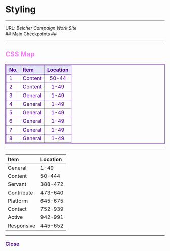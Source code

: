# Styling #

----------

<div>URL:&nbsp;<a href="https://techhandie-corp.github.io/belcher_campaign/](https://techhandie-corp.github.io/belcher_campaign/" style="text-decoration:none;font-style:oblique;">Belcher Campaign Work Site</a></div>
## Main Checkpoints ##

----------

<h2 style="text-decoration:double;color:violet;">CSS Map</h2>
<table style="padding:2px;border:1px solid indigo;color:indigo;border-collapse:collapse">
	<thead style="background-color:lavender;border-bottom:1px solid indigo;">
		<tr style="vertical-align:middle;">
			<th style="text-align:left;border:1px dotted indigo;">No.</th>
			<th style="text-align:left;border:1px dotted indigo;">Item</th>
			<th style="text-align:center;border: 1px dotted indigo;">Location</th>
		</tr>
	</thead>
	<tbody>
		<tr vertical-align:middle;">
			<td style="text-align:left;border: 1px dotted indigo;">1</td>
			<td style="text-align:left;border: 1px dotted indigo;">Content</td>
			<td style="text-align:center;border: 1px dotted indigo;">50-44</td>
		</tr>
		<tr vertical-align:middle;">
			<td style="text-align:left;border: 1px dotted indigo;">2</td>
			<td style="text-align:left;border: 1px dotted indigo;">Content</td>
			<td style="text-align:center;border: 1px dotted indigo;">1-49</td>
		</tr>
		<tr vertical-align:middle;">
			<td style="text-align:left;border: 1px dotted indigo;">3</td>
			<td style="text-align:left;border: 1px dotted indigo;">General</td>
			<td style="text-align:center;border: 1px dotted indigo;">1-49</td>
		</tr>
		<tr vertical-align:middle;">
			<td style="text-align:left;border: 1px dotted indigo;">4</td>
			<td style="text-align:left;border: 1px dotted indigo;">General</td>
			<td style="text-align:center;border: 1px dotted indigo;">1-49</td>
		</tr>
		<tr vertical-align:middle;">
			<td style="text-align:left;border: 1px dotted indigo;">5</td>
			<td style="text-align:left;border: 1px dotted indigo;">General</td>
			<td style="text-align:center;border: 1px dotted indigo;">1-49</td>
		</tr>
		<tr vertical-align:middle;">
			<td style="text-align:left;border: 1px dotted indigo;">6</td>
			<td style="text-align:left;border: 1px dotted indigo;">General</td>
			<td style="text-align:center;border: 1px dotted indigo;">1-49</td>
		</tr>
		<tr vertical-align:middle;">
			<td style="text-align:left;border: 1px dotted indigo;">7</td>
			<td style="text-align:left;border: 1px dotted indigo;">General</td>
			<td style="text-align:center;border: 1px dotted indigo;">1-49</td>
		</tr>
		<tr vertical-align:middle;">
			<td style="text-align:left;border: 1px dotted indigo;">8</td>
			<td style="text-align:left;border: 1px dotted indigo;">General</td>
			<td style="text-align:center;border: 1px dotted indigo;">1-49</td>
		</tr>
	</tbody>
</table>

----------

|Item|Location|
|:---|:---|
|General|1-49|
|Content|50-444|
|Servant|388-472|
|Contribute|473-640|
|Platform|645-675|
|Contact|752-939|
|Active|942-991|
|Responsive|445-652|

----------
<p style="font-size:1rem; font-weight:600;color:indigo;">Close</p>